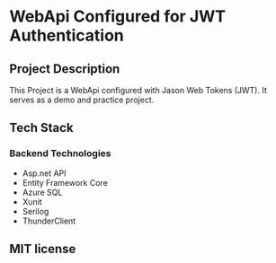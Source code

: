 # WebApi Configured for JWT Authentication
## Project Description
This Project is a WebApi configured with Jason Web Tokens (JWT). It serves as a demo and practice project. 
## Tech Stack
### Backend Technologies
- Asp.net API
- Entity Framework Core
- Azure SQL
- Xunit
- Serilog
- ThunderClient
## MIT license
